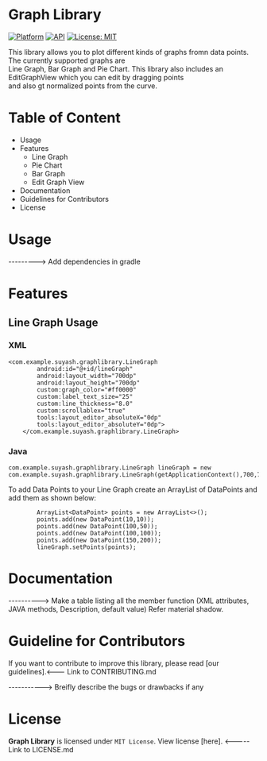 # Graph Library
[![Platform](https://img.shields.io/badge/platform-Android-yellow.svg)](https://www.android.com)
[![API](https://img.shields.io/badge/API-16%2B-brightgreen.svg?style=flat)](https://android-arsenal.com/api?level=16)
[![License: MIT](https://img.shields.io/badge/License-MIT-blue.svg)](https://opensource.org/licenses/MIT)

This library allows you to plot different kinds of graphs fromn data points. The currently supported graphs are<br/>
Line Graph, Bar Graph and Pie Chart. This library also includes an EditGraphView which you can edit by dragging points<br/>
and also gt normalized points from the curve.

# Table of Content
* Usage
* Features
  * Line Graph
  * Pie Chart
  * Bar Graph
  * Edit Graph View
* Documentation
* Guidelines for Contributors
* License

# Usage

---------> Add dependencies in gradle 

# Features
 
## Line Graph Usage
### XML
```
<com.example.suyash.graphlibrary.LineGraph
        android:id="@+id/lineGraph"
        android:layout_width="700dp"
        android:layout_height="700dp"
        custom:graph_color="#ff0000"
        custom:label_text_size="25"
        custom:line_thickness="8.0"
        custom:scrollablex="true"
        tools:layout_editor_absoluteX="0dp"
        tools:layout_editor_absoluteY="0dp">
    </com.example.suyash.graphlibrary.LineGraph>    
```
### Java
```
com.example.suyash.graphlibrary.LineGraph lineGraph = new com.example.suyash.graphlibrary.LineGraph(getApplicationContext(),700,700);
```
To add Data Points to your Line Graph create an ArrayList of DataPoints and add them as shown below:
```
        ArrayList<DataPoint> points = new ArrayList<>();
        points.add(new DataPoint(10,10));
        points.add(new DataPoint(100,50));
        points.add(new DataPoint(100,100));
        points.add(new DataPoint(150,200));
        lineGraph.setPoints(points);
```









# Documentation

----------> Make a table listing all the member function (XML attributes, JAVA methods, Description, default value) Refer material shadow.

# Guideline for Contributors

If you want to contribute to improve this library, please read [our guidelines].<--- Link to CONTRIBUTING.md

-----------> Breifly describe the bugs or drawbacks if any

# License

**Graph Library** is licensed under `MIT License`. View license [here].  <----- Link to LICENSE.md
